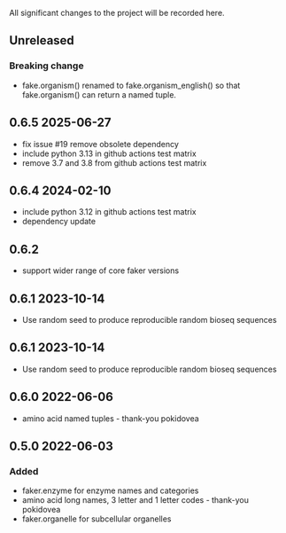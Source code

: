 All significant changes to the project will be recorded here.

## Unreleased 

### Breaking change

- fake.organism() renamed to fake.organism_english() so that fake.organism() can return a named tuple.

## 0.6.5 2025-06-27

 - fix issue #19 remove obsolete dependency
 - include python 3.13 in github actions test matrix
 - remove 3.7 and 3.8 from github actions test matrix

## 0.6.4 2024-02-10

 - include python 3.12 in github actions test matrix
 - dependency update

## 0.6.2

-  support wider range of core faker versions

## 0.6.1 2023-10-14

- Use random seed to produce reproducible random bioseq sequences

## 0.6.1 2023-10-14

- Use random seed to produce reproducible random bioseq sequences

## 0.6.0 2022-06-06

- amino acid named tuples - thank-you pokidovea

## 0.5.0 2022-06-03

### Added

- faker.enzyme for enzyme names and categories
- amino acid long names, 3 letter and 1 letter codes - thank-you pokidovea
- faker.organelle for subcellular organelles
